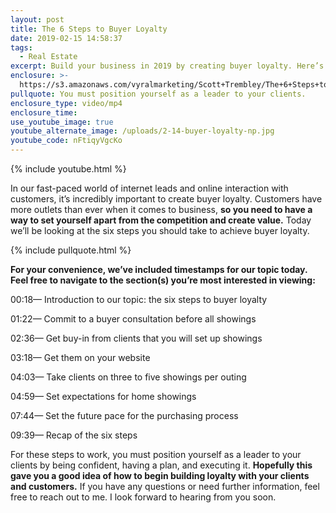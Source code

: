 ```yaml
---
layout: post
title: The 6 Steps to Buyer Loyalty
date: 2019-02-15 14:58:37
tags:
  - Real Estate
excerpt: Build your business in 2019 by creating buyer loyalty. Here’s how.
enclosure: >-
  https://s3.amazonaws.com/vyralmarketing/Scott+Trembley/The+6+Steps+to+Buyer+Loyalty.mp4
pullquote: You must position yourself as a leader to your clients.
enclosure_type: video/mp4
enclosure_time:
use_youtube_image: true
youtube_alternate_image: /uploads/2-14-buyer-loyalty-np.jpg
youtube_code: nFtiqyVgcKo
---
```


{% include youtube.html %}

In our fast-paced world of internet leads and online interaction with customers, it’s incredibly important to create buyer loyalty. Customers have more outlets than ever when it comes to business, **so you need to have a way to set yourself apart from the competition and create value.** Today we’ll be looking at the six steps you should take to achieve buyer loyalty.

{% include pullquote.html %}

**For your convenience, we’ve included timestamps for our topic today. Feel free to navigate to the section(s) you’re most interested in viewing:**

00:18— Introduction to our topic: the six steps to buyer loyalty

01:22— Commit to a buyer consultation before all showings

02:36— Get buy-in from clients that you will set up showings

03:18— Get them on your website

04:03— Take clients on three to five showings per outing

04:59— Set expectations for home showings

07:44— Set the future pace for the purchasing process

09:39— Recap of the six steps

For these steps to work, you must position yourself as a leader to your clients by being confident, having a plan, and executing it. **Hopefully this gave you a good idea of how to begin building loyalty with your clients and customers.** If you have any questions or need further information, feel free to reach out to me. I look forward to hearing from you soon.